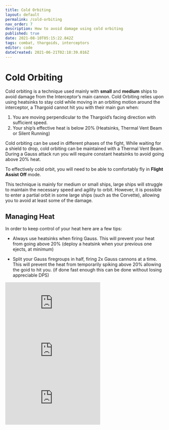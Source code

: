 ```yaml
---
title: Cold Orbiting
layout: default
permalink: /cold-orbiting
nav_order: 7
description: How to avoid damage using cold orbiting
published: true
date: 2021-08-10T05:15:22.842Z
tags: combat, thargoids, interceptors
editor: code
dateCreated: 2021-06-21T02:18:39.016Z
---
```


# Cold Orbiting

Cold orbiting is a technique used mainly with **small** and **medium** ships to avoid damage from the Interceptor’s main cannon. Cold Orbiting relies upon using heatsinks to stay cold while moving in an orbiting motion around the interceptor, a Thargoid cannot hit you with their main gun when:

1.  You are moving perpendicular to the Thargoid’s facing direction with sufficient speed.
2.  Your ship’s effective heat is below 20% (Heatsinks, Thermal Vent Beam or Silent Running)

Cold orbiting can be used in different phases of the fight, While waiting for a shield to drop, cold orbiting can be maintained with a Thermal Vent Beam. During a Gauss attack run you will require constant heatsinks to avoid going above 20% heat.

To effectively cold orbit, you will need to be able to comfortably fly in **Flight Assist Off** mode.

This technique is mainly for medium or small ships, large ships will struggle to maintain the necessary speed and agility to orbit. However, it is possible to enter a partial orbit in some large ships (such as the Corvette), allowing you to avoid at least some of the damage.

## Managing Heat

In order to keep control of your heat here are a few tips:

-   Always use heatsinks when firing Gauss. This will prevent your heat from going above 20% (deploy a heatsink when your previous one ejects, at minimum)
    
-   Split your Gauss firegroups in half, firing 2x Gauss cannons at a time. This will prevent the heat from temporarily spiking above 20% allowing the goid to hit you. (if done fast enough this can be done without losing appreciable DPS)

<iframe src="https://www.youtube.com/embed/TpMPMzQFTD0" title="YouTube video player" frameborder="0" allow="accelerometer; autoplay; clipboard-write; encrypted-media; gyroscope; picture-in-picture" allowfullscreen></iframe>

<iframe src="https://www.youtube.com/embed/cWr_ixTAKWU" title="YouTube video player" frameborder="0" allow="accelerometer; autoplay; clipboard-write; encrypted-media; gyroscope; picture-in-picture" allowfullscreen></iframe>

<iframe src="https://www.youtube.com/embed/f-2zN0f__HA" title="YouTube video player" frameborder="0" allow="accelerometer; autoplay; clipboard-write; encrypted-media; gyroscope; picture-in-picture" allowfullscreen></iframe>